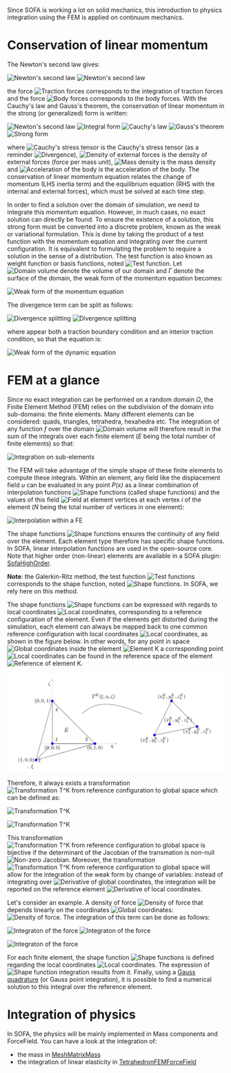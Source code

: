 Since SOFA is working a lot on solid mechanics, this introduction to physics integration using the FEM is applied on continuum mechanics.

Conservation of linear momentum
===============================

The Newton's second law gives:

<img class="latex" src="https://latex.codecogs.com/png.latex?$$\frac{d\boldsymbol{p}}{dt}=f$$" title="Newton's second law" />

<img class="latex" src="https://latex.codecogs.com/png.latex?$$\frac{d\boldsymbol{p}}{dt}=f_{\text{vol}}+f_{\text{surf}}$$" title="Newton's second law" />

the force <img class="latex" src="https://latex.codecogs.com/png.latex?$$f_{\text{surf}}$$" title="Traction forces" /> corresponds to the integration of traction forces and the force <img class="latex" src="https://latex.codecogs.com/png.latex?$$f_{\text{vol}}$$" title="Body forces" /> corresponds to the body forces. With the Cauchy's law and Gauss's theorem, the conservation of linear momentum in the strong (or generalized) form is written:

<img class="latex" src="https://latex.codecogs.com/png.latex?$$\frac{d\boldsymbol{p}}{dt}=f_{\text{vol}}+f_{\text{surf}}$$" title="Newton's second law" />

<img class="latex" src="https://latex.codecogs.com/png.latex?$$\frac{D}{Dt}\int_{\Omega}\rho%20\boldsymbol{v}d\Omega%20=\int_{\Omega}%20\rho%20\boldsymbol{b}d\Omega%20+\int_{\Gamma}\boldsymbol{t}d\Gamma$$" title="Integral form" />

<img class="latex" src="https://latex.codecogs.com/png.latex?$$\int_{\Omega}%20\rho%20\frac{D\boldsymbol{v}}{Dt}d\Omega%20=\int_{\Omega}%20\rho%20\boldsymbol{b}d\Omega%20+\int_{\Gamma}n\cdot%20\boldsymbol{\sigma}d\Gamma$$" title="Cauchy's law" />

<img class="latex" src="https://latex.codecogs.com/png.latex?$$\int_{\Omega}\rho%20\frac{D\boldsymbol{v}}{Dt}d\Omega%20=\int_{\Omega}\rho%20\boldsymbol{b}d\Omega%20+\int_{\Omega}\frac{\partial%20\sigma_{ij}}{\partial%20x{i}}d\Omega$$" title="Gauss's theorem" />

<img class="latex" src="https://latex.codecogs.com/png.latex?$$\rho%20\dot{v}=\rho%20\boldsymbol{b}+\nabla%20\cdot%20\boldsymbol{\sigma}$$" title="Strong form" />



where <img class="latex" src="https://latex.codecogs.com/png.latex?$$\boldsymbol{\sigma}$$" title="Cauchy's stress tensor" /> is the Cauchy's stress tensor (as a reminder <img class="latex" src="https://latex.codecogs.com/png.latex?$$\nabla%20\cdot%20\boldsymbol{\sigma}=\text{div}(\boldsymbol{\sigma})$$" title="Divergence" />), <img class="latex" src="https://latex.codecogs.com/png.latex?$$\boldsymbol{b}$$" title="Density of external forces" /> is the density of external forces (force per mass unit), <img class="latex" src="https://latex.codecogs.com/png.latex?$$\rho$$" title="Mass density" /> is the mass density and <img class="latex" src="https://latex.codecogs.com/png.latex?$$\dot{v}$$" title="Acceleration of the body" /> is the acceleration of the body. The conservation of linear momentum equation relates the change of momentum (LHS inertia term) and the equilibrium equation (RHS with the internal and external forces), which must be solved at each time step.



In order to find a solution over the domain of simulation, we need to integrate this momentum equation. However, in much cases, no exact solution can directly be found. To ensure the existence of a solution, this strong form must be converted into a discrete problem, known as the weak or variational formulation. This is done by taking the product of a test function with the momentum equation and integrating over the current configuration. It is equivalent to formulating the problem to require a solution in the sense of a distribution. The test function is also known as weight function or basis functions, noted <img class="latex" src="https://latex.codecogs.com/png.latex?$$\psi_j$$" title="Test function" />. Let <img class="latex" src="https://latex.codecogs.com/png.latex?$$\Omega$$" title="Domain volume" /> denote the volume of our domain and $\Gamma$ denote the surface of the domain, the weak form of the momentum equation becomes:

<img class="latex" src="https://latex.codecogs.com/png.latex?$$\int_{\Omega}%20\psi_j%20\rho%20\dot{v}d\Omega%20=\int_{\Omega}%20\psi_j%20\rho%20\boldsymbol{b}d\Omega+\int_{\Omega}%20\psi_j%20\nabla%20\cdot%20\boldsymbol{\sigma}d\Omega$$" title="Weak form of the momentum equation" />

The divergence term can be split as follows:

<img class="latex" src="https://latex.codecogs.com/png.latex?$$\int_{\Omega}%20\psi_j%20\nabla%20\cdot%20\boldsymbol{\sigma}d\Omega%20=\int_\Gamma%20\psi_j%20\cdot%20(%20\boldsymbol{\sigma}%20\cdot%20n)d\Gamma%20-\int_\Omega%20\nabla%20(\psi_j):\boldsymbol{\sigma}d\Omega$$" title="Divergence splitting" />

<img class="latex" src="https://latex.codecogs.com/png.latex?$$\int_{\Omega}%20\psi_j%20\nabla%20\cdot%20\boldsymbol{\sigma}d\Omega%20=\int_\Gamma%20\psi_j%20\cdot%20\boldsymbol{t}d\Gamma%20-\int_\Omega%20\nabla%20(\psi_j):%20\boldsymbol{\sigma}d\Omega$$" title="Divergence splitting" />


where appear both a traction boundary condition and an interior traction condition, so that the equation is:

<img class="latex" src="https://latex.codecogs.com/png.latex?$$\int_{\Omega}%20\psi_j%20\rho \dot{v}d\Omega%20=\int_{\Omega}%20\psi_j%20\rho%20\boldsymbol{b}d\Omega%20-\int_\Omega%20\nabla%20(\psi_j):\boldsymbol{\sigma}d\Omega%20+\int_\Gamma%20\psi_j%20\cdot%20\boldsymbol{t}d\Gamma$$" title="Weak form of the dynamic equation" />




FEM at a glance
===============

Since no exact integration can be performed on a random domain $\Omega$, the Finite Element Method (FEM) relies on the subdivision of the domain into sub-domains: the finite elements. Many different elements can be considered: quads, triangles, tetrahedra, hexahedra etc. The integration of any function *f* over the domain <img class="latex" src="https://latex.codecogs.com/png.latex?$$\Omega$$" title="Domain volume" /> will therefore result in the sum of the integrals over each finite element (*E* being the total number of finite elements) so that:

<img class="latex" src="https://latex.codecogs.com/png.latex?$$\int_{\Omega}f(x)d\Omega%20=\sum_{e=0}^E%20\int_{V_e}f(x)dV_e$$" title="Integration on sub-elements" />


The FEM will take advantage of the simple shape of these finite elements to compute these integrals. Within an element, any field like the displacement field *u* can be evaluated in any point *P(x)* as a linear combination of interpolation functions <img class="latex" src="https://latex.codecogs.com/png.latex?$$\phi_i$$" title="Shape functions" /> (called shape functions) and the values of this field <img class="latex" src="https://latex.codecogs.com/png.latex?$$u(x_i)=u_i$$" title="Field at element vertices" /> at each vertex *i* of the element (*N* being the total number of vertices in one element):

<img class="latex" src="https://latex.codecogs.com/png.latex?$$u(x)=\sum_{i=0}^{N}u_i\phi_i$$" title="Interpolation within a FE" />


The shape functions <img class="latex" src="https://latex.codecogs.com/png.latex?$$\phi_i$$" title="Shape functions" /> ensures the continuity of any field over the element. Each element type therefore has specific shape functions. In SOFA, linear interpolation functions are used in the open-source core. Note that higher order (non-linear) elements are available in a SOFA plugin: [SofaHighOrder](https://github.com/sofa-framework/plugin.HighOrder).


**Note**: the Galerkin-Ritz method, the test function <img class="latex" src="https://latex.codecogs.com/png.latex?$$\psi$$" title="Test functions" /> corresponds to the shape function, noted <img class="latex" src="https://latex.codecogs.com/png.latex?$$\phi$$" title="Shape functions" />. In SOFA, we rely here on this method.


The shape functions <img class="latex" src="https://latex.codecogs.com/png.latex?$$\phi$$" title="Shape functions" /> can be expressed with regards to local coordinates <img class="latex" src="https://latex.codecogs.com/png.latex?$$(\xi%20,\eta%20,\zeta%20)$$" title="Local coordinates" />, corresponding to a reference configuration of the element. Even if the elements get distorted during the simulation, each element can always be mapped back to one common reference configuration with local coordinates <img class="latex" src="https://latex.codecogs.com/png.latex?$$(\xi%20,\eta%20,\zeta%20)$$" title="Local coordinates" />, as shown in the figure below. In other words, for any point in space <img class="latex" src="https://latex.codecogs.com/png.latex?$$\textbf{x}=(x,y,z)$$" title="Global coordinates" /> inside the element <img class="latex" src="https://latex.codecogs.com/png.latex?$$K$$" title="Element K" /> a corresponding point <img class="latex" src="https://latex.codecogs.com/png.latex?$$\boldsymbol{\xi}=(\xi%20,\eta%20,\zeta%20)$$" title="Local coordinates" /> can be found in the reference space of the element <img class="latex" src="https://latex.codecogs.com/png.latex?$$\hat{K}$$" title="Reference of element K" />.


<a href="https://github.com/sofa-framework/doc/blob/master/Images/FEM/Tetra-ParentConfig.png?raw=true"><img src="https://github.com/sofa-framework/doc/blob/master/Images/FEM/Tetra-ParentConfig.png?raw=true" title="Transformation T^K from reference configuration to 3D space of a linear tetrahedron"/></a>



Therefore, it always exists a transformation <img class="latex" src="https://latex.codecogs.com/png.latex?$$T^K$$" title="Transformation T^K from reference configuration to global space" /> which can be defined as:

<img class="latex" src="https://latex.codecogs.com/png.latex?$$T^K:\hat{K}%20\longrightarrow%20K$$" title="Transformation T^K" />

<img class="latex" src="https://latex.codecogs.com/png.latex?$$\boldsymbol{\xi}=(\xi%20,\eta%20,\zeta%20)\longrightarrow%20\textbf{x}=T^K(\boldsymbol{\xi})=\sum_{i=0}^{N}x_i%20\phi_i(\boldsymbol{\xi})$
$" title="Transformation T^K" />


This transformation <img class="latex" src="https://latex.codecogs.com/png.latex?$$T^K$$" title="Transformation T^K from reference configuration to global space" /> is bijective if the determinant of the Jacobian of the transmation is non-null <img class="latex" src="https://latex.codecogs.com/png.latex?$$det(J)\neq0$$" title="Non-zero Jacobian" />. Moreover, the transformation <img class="latex" src="https://latex.codecogs.com/png.latex?$$T^K$$" title="Transformation T^K from reference configuration to global space" /> will allow for the integration of the weak form by change of variables: instead of integrating over <img class="latex" src="https://latex.codecogs.com/png.latex?$$d\Omega=dxdydz$$" title="Derivative of global coordinates" />, the integration will be reported on the reference element <img class="latex" src="https://latex.codecogs.com/png.latex?$$d\xi%20d\eta%20d\zeta$$" title="Derivative of local coordinates" />. 

Let's consider an example. A density of force <img class="latex" src="https://latex.codecogs.com/png.latex?$$\boldsymbol{b}$$" title="Density of force" /> that depends linearly on the coordinates <img class="latex" src="https://latex.codecogs.com/png.latex?$$\textbf{x}=(x,y,z)$$" title="Global coordinates" />: <img class="latex" src="https://latex.codecogs.com/png.latex?$$\boldsymbol{b}=\alpha%20\textbf{x}$$" title="Density of force" />. The integration of this term can be done as follows:



<img class="latex" src="https://latex.codecogs.com/png.latex?$$\int_{\Omega}%20\phi_j%20\rho%20\boldsymbol{b}d\Omega%20=\sum_{e=0}^E%20\rho%20\int_{V_e}%20\phi_j%20\alpha%20\textbf{x}dV_e$$" title="Integraton of the force" />

<img class="latex" src="https://latex.codecogs.com/png.latex?$$\int_{\Omega}%20\phi_j%20\rho%20\boldsymbol{b}d\Omega%20=\sum_{e=0}^E%20\rho%20\alpha%20\int_{V_e}%20\phi_j%20\sum_{i=0}^{N}%20\phi_i%20x_i%20dV_e$$" title="Integraton of the force" />

<img class="latex" src="https://latex.codecogs.com/png.latex?$$\int_{\Omega}%20\phi_j%20\rho%20\boldsymbol{b}d\Omega%20=\sum_{e=0}^E%20\rho%20\alpha%20\int_{V_e}%20|det(J)|%20\sum_{i=0}^{N}\phi_j(\boldsymbol{\xi})%20\phi_i(\boldsymbol{\xi})%20x_i%20d%20\boldsymbol{\xi}
$$" title="Integraton of the force" />




For each finite element, the shape function <img class="latex" src="https://latex.codecogs.com/png.latex?$$\phi_i$$" title="Shape functions" /> is defined regarding the local coordinates <img class="latex" src="https://latex.codecogs.com/png.latex?$$\boldsymbol{\xi}$$" title="Local coordinates" />. The expression of  <img class="latex" src="https://latex.codecogs.com/png.latex?$$\phi_j(\boldsymbol{\xi})%20\phi_i(\boldsymbol{\xi})$$" title="Shape function integration" /> results from it. Finally, using a [Gauss quadrature](https://en.wikipedia.org/wiki/Gaussian_quadrature) (or Gauss point integration), it is possible to find a numerical solution to this integral over the reference element.



Integration of physics
======================

In SOFA, the physics will be mainly implemented in Mass components and ForceField. You can have a look at the integration of:

- the mass in [MeshMatrixMass](https://www.sofa-framework.org/community/doc/using-sofa/components/mass/meshmatrixmass/)
- the integration of linear elasticity in [TetrahedronFEMForceField](https://www.sofa-framework.org/community/doc/using-sofa/components/forcefield/tetrahedronfemforcefield/)